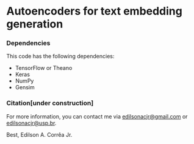 # Autoencoders for text embedding generation


### Dependencies

This code has the following dependencies:

- TensorFlow or Theano
- Keras
- NumPy
- Gensim


### Citation[under construction]


For more information, you can contact me via edilsonacjr@gmail.com or edilsonacjr@usp.br.




Best, Edilson A. Corrêa Jr.
